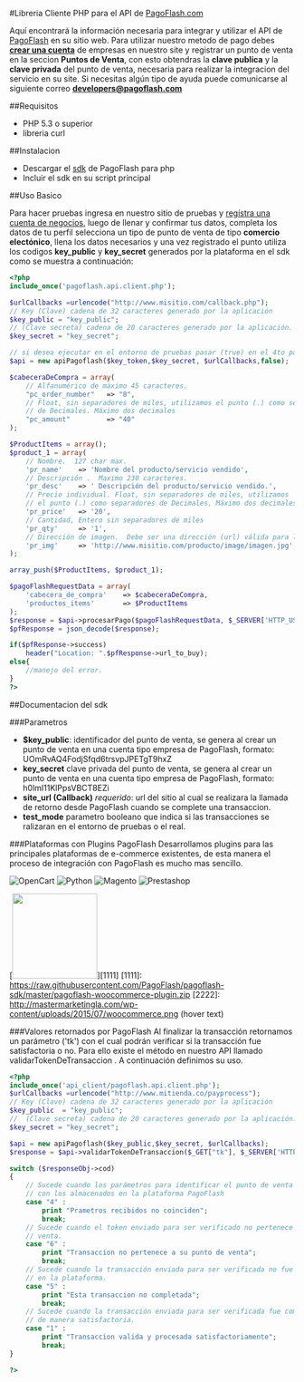 #Libreria Cliente PHP para el API de [PagoFlash.com](http://pagoflash.com)

Aquí encontrará la información necesaria para integrar y utilizar el API de [PagoFlash](http://pagoflash.com) en su sitio web. Para utilizar nuestro metodo de pago debes **[crear una cuenta](https://app.pagoflash.com/backuser.php/user/new.html?tipo=empresa)** de empresas en nuestro site y registrar un punto de venta en la seccion **Puntos de Venta**, con esto obtendras la **clave publica** y la **clave privada** del punto de venta, necesaria para realizar la integracion del servicio en su site. Si necesitas algún tipo de ayuda puede comunicarse al siguiente correo **developers@pagoflash.com**

##Requisitos
- PHP 5.3 o superior
- libreria curl

##Instalacion

- Descargar el [sdk](https://raw.githubusercontent.com/PagoFlash/pagoflash-sdk/master/pagoflash.api.client.php) de PagoFlash para php
- Incluir el sdk en su script principal

##Uso Basico

Para hacer pruebas ingresa en nuestro sitio de pruebas y [regístra una cuenta de negocios](http://app-test.pagoflash.com/register/account-selection.html), luego de llenar y confirmar tus datos, completa los datos de tu perfil selecciona un tipo de punto de venta de tipo **comercio electónico**, llena los datos necesarios y una vez registrado el punto utiliza los codigos **key_public** y **key_secret** generados por la plataforma en el sdk como se muestra a continuación:

```php
<?php
include_once('pagoflash.api.client.php');

$urlCallbacks =urlencode("http://www.misitio.com/callback.php");
// Key (Clave) cadena de 32 caracteres generado por la aplicación
$key_public = "key_public"; 
// (Clave secreta) cadena de 20 caracteres generado por la aplicación.
$key_secret = "key_secret"; 

// si desea ejecutar en el entorno de pruebas pasar (true) en el 4to parametro
$api = new apiPagoflash($key_token,$key_secret, $urlCallbacks,false);

$cabeceraDeCompra = array(
    // Alfanumérico de máximo 45 caracteres.
    "pc_order_number"   => "8", 
    // Float, sin separadores de miles, utilizamos el punto (.) como separadores 
    // de Decimales. Máximo dos decimales
    "pc_amount"         => "40" 
);

$ProductItems = array();
$product_1 = array(
    // Nombre.  127 char max.
    'pr_name'    => 'Nombre del producto/servicio vendido', 
    // Descripción .  Maximo 230 caracteres.
    'pr_desc'    => ' Descripción del producto/servicio vendido.', 
    // Precio individual. Float, sin separadores de miles, utilizamos 
    // el punto (.) como separadores de Decimales. Máximo dos decimales
    'pr_price'   => '20',
    // Cantidad, Entero sin separadores de miles  
    'pr_qty'     => '1', 
    // Dirección de imagen.  Debe ser una dirección (url) válida para la imagen.
    'pr_img'     => 'http://www.misitio.com/producto/image/imagen.jpg', 
);

array_push($ProductItems, $product_1);

$pagoFlashRequestData = array(
    'cabecera_de_compra'    => $cabeceraDeCompra, 
    'productos_items'       => $ProductItems
);
$response = $api->procesarPago($pagoFlashRequestData, $_SERVER['HTTP_USER_AGENT']);
$pfResponse = json_decode($response);

if($pfResponse->success)
    header("Location: ".$pfResponse->url_to_buy);
else{
    //manejo del error.
}
?>
```
    
##Documentacion del sdk

###Parametros

- **$key_public**: identificador del punto de venta, se genera al crear un punto de venta en una cuenta tipo empresa de PagoFlash, formato: UOmRvAQ4FodjSfqd6trsvpJPETgT9hxZ 
- **key_secret** clave privada del punto de venta, se genera al crear un punto de venta en una cuenta tipo empresa de PagoFlash, formato: h0lmI11KlPpsVBCT8EZi
- **site_url (Callback)** *requerido*: url del sitio al cual se realizara la llamada de retorno desde PagoFlash cuando se complete una transaccion.
- **test_mode** parametro booleano que indica si las transacciones se ralizaran en el entorno de pruebas o el real.

###Plataformas con Plugins PagoFlash
Desarrollamos plugins para las principales plataformas de e-commerce existentes, de esta manera el proceso de integración con PagoFlash es mucho mas sencillo.


![OpenCart](http://www.paygatewayonline.com/wp-content/uploads/2014/10/opencart.png "OpenCart") ![Python](http://snag.gy/pyEp4.jpg "Python") ![Magento](http://www.web-design-phuket.com/images/magento.jpg "Magento") ![Prestashop](http://webpay.svea.com/PageFiles/16088/Prestashop_150x75.png "Prestashop")

[<img src="http://mastermarketingla.com/wp-content/uploads/2015/07/woocommerce.png" width="150">][1111]
  [1111]: https://raw.githubusercontent.com/PagoFlash/pagoflash-sdk/master/pagoflash-woocommerce-plugin.zip
  [2222]: http://mastermarketingla.com/wp-content/uploads/2015/07/woocommerce.png (hover text)




###Valores retornados por PagoFlash
Al finalizar la transacción retornamos un parámetro ('tk') con el cual podrán verificar si la transacción fue satisfactoria o no. Para ello existe el método en nuestro API llamado validarTokenDeTransaccion . A continuación definimos su uso.
```php
<?php 
include_once('api_client/pagoflash.api.client.php');
$urlCallbacks =urlencode("http://www.mitienda.co/payprocess");
// Key (Clave) cadena de 32 caracteres generado por la aplicación
$key_public  = "key_public"; 
//  (Clave secreta) cadena de 20 caracteres generado por la aplicación.
$key_secret = "key_secret"; 

$api = new apiPagoflash($key_public,$key_secret, $urlCallbacks);
$response = $api->validarTokenDeTransaccion($_GET["tk"], $_SERVER['HTTP_USER_AGENT']);

switch ($responseObj->cod)
{
    // Sucede cuando los parámetros para identificar el punto de venta no coinciden 
    // con los almacenados en la plataforma PagoFlash
    case "4" : 
        print "Prametros recibidos no coinciden"; 
        break;
    // Sucede cuando el token enviado para ser verificado no pertenece al punto de 
    // venta.
    case "6" : 
        print "Transaccion no pertenece a su punto de venta";
        break;
    // Sucede cuando la transacción enviada para ser verificada no fue completada 
    // en la plataforma.
    case "5" : 
        print "Esta transaccion no completada";
        break;
    // Sucede cuando la transacción enviada para ser verificada fue completada 
    // de manera satisfactoria.
    case "1" : 
        print "Transaccion valida y procesada satisfactoriamente";
        break;
}

?>
```